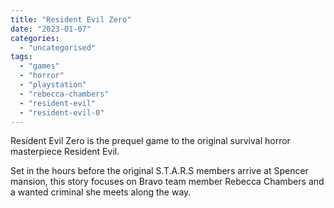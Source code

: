 ```yaml
---
title: "Resident Evil Zero"
date: "2023-01-07"
categories: 
  - "uncategorised"
tags: 
  - "games"
  - "horror"
  - "playstation"
  - "rebecca-chambers"
  - "resident-evil"
  - "resident-evil-0"
---
```


Resident Evil Zero is the prequel game to the original survival horror masterpiece Resident Evil.

Set in the hours before the original S.T.A.R.S members arrive at Spencer mansion, this story focuses on Bravo team member Rebecca Chambers and a wanted criminal she meets along the way.
